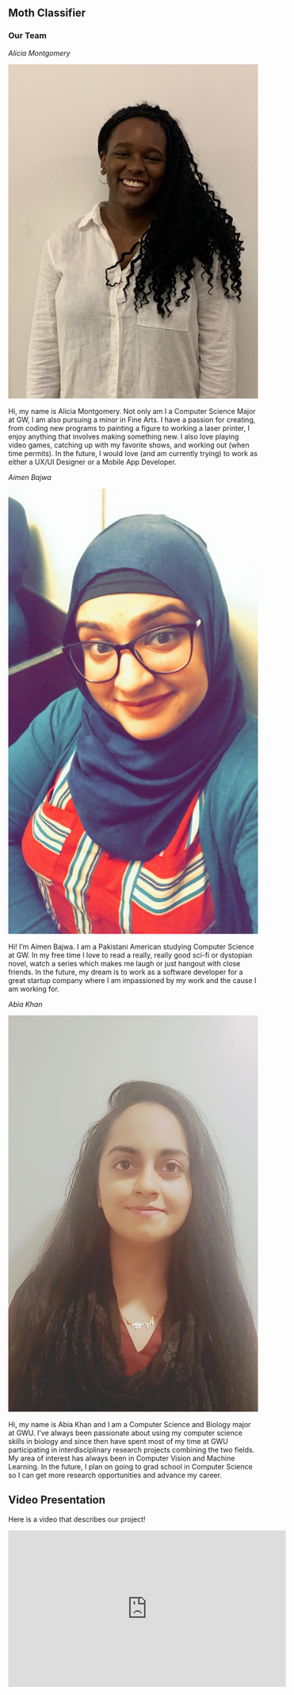## Moth Classifier

### Our Team
*Alicia Montgomery*   



![](/Alicia.jpeg)  


Hi, my name is Alicia Montgomery. Not only am I a Computer Science Major at GW, I am also pursuing a minor in Fine Arts. I have a passion for creating, from coding new programs to painting a figure to working a laser printer, I enjoy anything that involves making something new. I also love playing video games, catching up with my favorite shows, and working out (when time permits). In the future, I would love (and am currently trying) to work as either a UX/UI Designer or a Mobile App Developer.  

*Aimen Bajwa*  

![](/Aimen.jpg)  

Hi! I’m Aimen Bajwa. I am a Pakistani American studying Computer Science at GW. In my free time I love to read a really, really good sci-fi or dystopian novel, watch a series which makes me laugh or just hangout with close friends. In the future, my dream is to work as a software developer for a great startup company where I am impassioned by my work and the cause I am working for.

*Abia Khan*  

![](/Abia.jpg)  

Hi, my name is Abia Khan and I am a Computer Science and Biology major at GWU. I’ve always been passionate about using my computer science skills in biology and since then have spent most of my time at GWU participating in interdisciplinary research projects combining the two fields. My area of interest has always been in Computer Vision and Machine Learning. In the future, I plan on going to grad school in Computer Science so I can get more research opportunities and advance my career.

## Video Presentation  
Here is a video that describes our project!  

<iframe width="560" height="315" src="https://www.youtube.com/embed/ZHwfJL2Lank" frameborder="0" allow="accelerometer; autoplay; encrypted-media; gyroscope; picture-in-picture" allowfullscreen></iframe>

